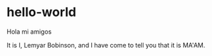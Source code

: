 # hello-world
Hola mi amigos

It is I, Lemyar Bobinson, and I have come to tell you that it is MA'AM.
